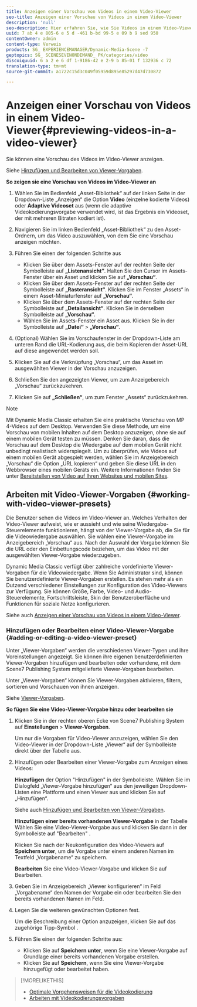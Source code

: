 ```yaml
---
title: Anzeigen einer Vorschau von Videos in einem Video-Viewer
seo-title: Anzeigen einer Vorschau von Videos in einem Video-Viewer
description: 'null'
seo-description: Hier erfahren Sie, wie Sie Videos in einem Video-Viewer anzeigen.
uuid: 7 ab 4 e 805-6 e 5 d -461 b-bd 99-5 e 09 b 9 sed 950
contentOwner: admin
content-type: Verweis
products: SG_ EXPERIENCEMANAGER/Dynamic-Media-Scene -7
geptopics: SG_ SCENESEVENONDEMAND_ PK/categories/video
discoiquuid: 6 a 2 e 6 df 1-9186-42 e 2-9 b 85-01 f 132936 c 72
translation-type: tm+mt
source-git-commit: a1722c15d3c049f05959d895e85297d47d730872

---
```



# Anzeigen einer Vorschau von Videos in einem Video-Viewer{#previewing-videos-in-a-video-viewer}

Sie können eine Vorschau des Videos im Video-Viewer anzeigen.

Siehe [Hinzufügen und Bearbeiten von Viewer-Vorgaben](application-setup.md#adding_and_editing_viewer_presets).

**So zeigen sie eine Vorschau von Videos im Video-Viewer an**

1. Wählen Sie im Bedienfeld „Asset-Bibliothek“ auf der linken Seite in der Dropdown-Liste „Anzeigen“ die Option **Video** (einzelne kodierte Videos) oder **Adaptive Videoset** aus (wenn die adaptive Videokodierungsvorgabe verwendet wird, ist das Ergebnis ein Videoset, der mit mehreren Bitraten kodiert ist).
1. Navigieren Sie im linken Bedienfeld „Asset-Bibliothek“ zu den Asset-Ordnern, um das Video auszuwählen, von dem Sie eine Vorschau anzeigen möchten.
1. Führen Sie einen der folgenden Schritte aus

   * Klicken Sie über dem Assets-Fenster auf der rechten Seite der Symbolleiste auf **„Listenansicht“**. Halten Sie den Cursor im Assets-Fenster über ein Asset und klicken Sie auf **„Vorschau“**.
   * Klicken Sie über dem Assets-Fenster auf der rechten Seite der Symbolleiste auf **„Rasteransicht“**. Klicken Sie im Fenster „Assets“ in einem Asset-Miniaturfenster auf **„Vorschau“**.
   * Klicken Sie über dem Assets-Fenster auf der rechten Seite der Symbolleiste auf **„Detailansicht“**. Klicken Sie in derselben Symbolleiste auf **„Vorschau“**.
   * Wählen Sie im Assets-Fenster ein Asset aus. Klicken Sie in der Symbolleiste auf **„Datei“** &gt; **„Vorschau“**.

1. (Optional) Wählen Sie im Vorschaufenster in der Dropdown-Liste am unteren Rand die URL-Kodierung aus, die beim Kopieren der Asset-URL auf diese angewendet werden soll.
1. Klicken Sie auf die Verknüpfung „Vorschau“, um das Asset im ausgewählten Viewer in der Vorschau anzuzeigen.
1. Schließen Sie den angezeigten Viewer, um zum Anzeigebereich „Vorschau“ zurückzukehren.
1. Klicken Sie auf **„Schließen“**, um zum Fenster „Assets“ zurückzukehren.

>[!NOTE]
>
>Mit Dynamic Media Classic erhalten Sie eine praktische Vorschau von MP 4-Videos auf dem Desktop. Verwenden Sie diese Methode, um eine Vorschau von mobilen Inhalten auf dem Desktop anzuzeigen, ohne sie auf einem mobilen Gerät testen zu müssen. Denken Sie daran, dass die Vorschau auf dem Desktop die Wiedergabe auf dem mobilen Gerät nicht unbedingt realistisch widerspiegelt. Um zu überprüfen, wie Videos auf einem mobilen Gerät abgespielt werden, wählen Sie im Anzeigebereich „Vorschau“ die Option „URL kopieren“ und geben Sie diese URL in den Webbrowser eines mobilen Geräts ein. Weitere Informationen finden Sie unter [Bereitstellen von Video auf Ihren Websites und mobilen Sites](deploying-video-websites-mobile-sites.md#deploying_video_to_your_websites_and_mobile_sites).

## Arbeiten mit Video-Viewer-Vorgaben {#working-with-video-viewer-presets}

Die Benutzer sehen die Videos im Video-Viewer an. Welches Verhalten der Video-Viewer aufweist, wie er aussieht und wie seine Wiedergabe-Steuerelemente funktionieren, hängt von der Viewer-Vorgabe ab, die Sie für die Videowiedergabe auswählen. Sie wählen eine Viewer-Vorgabe im Anzeigebereich „Vorschau“ aus. Nach der Auswahl der Vorgabe können Sie die URL oder den Einbettungscode beziehen, um das Video mit der ausgewählten Viewer-Vorgabe wiederzugeben.

Dynamic Media Classic verfügt über zahlreiche vordefinierte Viewer-Vorgaben für die Videowiedergabe. Wenn Sie Administrator sind, können Sie benutzerdefinierte Viewer-Vorgaben erstellen. Es stehen mehr als ein Dutzend verschiedener Einstellungen zur Konfiguration des Video-Viewers zur Verfügung. Sie können Größe, Farbe, Video- und Audio-Steuerelemente, Fortschrittsleiste, Skin der Benutzeroberfläche und Funktionen für soziale Netze konfigurieren.

Siehe auch [Anzeigen einer Vorschau von Videos in einem Video-Viewer](previewing-videos-video-viewer.md#previewing_videos_in_a_video_viewer).

### Hinzufügen oder Bearbeiten einer Video-Viewer-Vorgabe {#adding-or-editing-a-video-viewer-preset}

Unter „Viewer-Vorgaben“ werden die verschiedenen Viewer-Typen und ihre Voreinstellungen angezeigt. Sie können ihre eigenen benutzerdefinierten Viewer-Vorgaben hinzufügen und bearbeiten oder vorhandene, mit dem Scene7 Publishing System mitgelieferte Viewer-Vorgaben bearbeiten.

Unter „Viewer-Vorgaben“ können Sie Viewer-Vorgaben aktivieren, filtern, sortieren und Vorschauen von ihnen anzeigen. 

Siehe [Viewer-Vorgaben](application-setup.md#viewer_presets).

**So fügen Sie eine Video-Viewer-Vorgabe hinzu oder bearbeiten sie**

1. Klicken Sie in der rechten oberen Ecke von Scene7 Publishing System auf **Einstellungen** &gt; **Viewer-Vorgaben**.

   Um nur die Vorgaben für Video-Viewer anzuzeigen, wählen Sie den Video-Viewer in der Dropdown-Liste „Viewer“ auf der Symbolleiste direkt über der Tabelle aus.

1. Hinzufügen oder Bearbeiten einer Viewer-Vorgabe zum Anzeigen eines Videos:

   **Hinzufügen** der Option "Hinzufügen" in der Symbolleiste. Wählen Sie im Dialogfeld „Viewer-Vorgabe hinzufügen“ aus den jeweiligen Dropdown-Listen eine Plattform und einen Viewer aus und klicken Sie auf „Hinzufügen“.

   Siehe auch [Hinzufügen und Bearbeiten von Viewer-Vorgaben](application-setup.md#adding_and_editing_viewer_presets).

   **Hinzufügen einer bereits vorhandenen Viewer-Vorgabe** in der Tabelle Wählen Sie eine Video-Viewer-Vorgabe aus und klicken Sie dann in der Symbolleiste auf "Bearbeiten" .

   Klicken Sie nach der Neukonfiguration des Video-Viewers auf **Speichern unter**, um die Vorgabe unter einem anderen Namen im Textfeld „Vorgabename“ zu speichern.

   **Bearbeiten** Sie eine Video-Viewer-Vorgabe und klicken Sie auf Bearbeiten.

1. Geben Sie im Anzeigebereich „Viewer konfigurieren“ im Feld „Vorgabename“ den Namen der Vorgabe ein oder bearbeiten Sie den bereits vorhandenen Namen im Feld.
1. Legen Sie die weiteren gewünschten Optionen fest.

   Um die Beschreibung einer Option anzuzeigen, klicken Sie auf das zugehörige Tipp-Symbol .

1. Führen Sie einen der folgenden Schritte aus:

   * Klicken Sie auf **Speichern unter**, wenn Sie eine Viewer-Vorgabe auf Grundlage einer bereits vorhandenen Vorgabe erstellen.
   * Klicken Sie auf **Speichern**, wenn Sie eine Viewer-Vorgabe hinzugefügt oder bearbeitet haben.

>[!MORELIKETHIS]
>
>* [Optimale Vorgehensweisen für die Videokodierung](uploading-encoding-videos.md#best_practices_for_video_encoding)
>* [Arbeiten mit Videokodierungsvorgaben](uploading-encoding-videos.md#working_with_video_encoding_presets)

